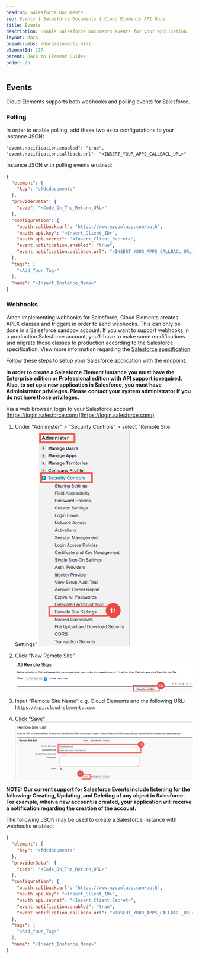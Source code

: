 ```yaml
---
heading: Salesforce Documents
seo: Events | Salesforce Documents | Cloud Elements API Docs
title: Events
description: Enable Salesforce Documents events for your application.
layout: docs
breadcrumbs: /docs/elements.html
elementId: 177
parent: Back to Element Guides
order: 25
---
```


## Events

Cloud Elements supports both webhooks and polling events for Salesforce.

### Polling

In order to enable polling, add these two extra configurations to your instance JSON:

```
"event.notification.enabled": "true",
"event.notification.callback.url": "<INSERT_YOUR_APPS_CALLBACL_URL>"
```

instance JSON with polling events enabled:

```json
{
  "element": {
    "key": "sfdcdocuments"
  },
  "providerData": {
    "code": "<Code_On_The_Return_URL>"
  },
  "configuration": {
    "oauth.callback.url": "https://www.mycoolapp.com/auth",
    "oauth.api.key": "<Insert_Client_ID>",
    "oauth.api.secret": "<Insert_Client_Secret>",
    "event.notification.enabled": "true",
    "event.notification.callback.url": "<INSERT_YOUR_APPS_CALLBACL_URL>"
  },
  "tags": [
    "<Add_Your_Tag>"
  ],
  "name": "<Insert_Instance_Name>"
}
```

### Webhooks

When implementing webhooks for Salesforce, Cloud Elements creates APEX classes and triggers in order to send webhooks.  This can only be done in a Salesforce sandbox account.  If you want to support webhooks in a production Salesforce account, you'll have to make some modifications and migrate those classes to production according to the Salesforce specification. View more information regarding the [Salesforce specification](https://developer.salesforce.com/docs/atlas.en-us.apexcode.meta/apexcode/apex_qs_deploy.htm).

Follow these steps to setup your Salesforce application with the endpoint.

__In order to create a Salesforce Element Instance you must have the Enterprise edition or Professional edition with API support is required. Also, to set up a new application in Salesforce, you must have Administrator privileges. Please contact your system administrator if you do not have those privileges.__

Via a web browser, login to your Salesforce account:
[https://login.salesforce.com/](https://login.salesforce.com/)


1. Under "Administer" > "Security Controls" > select "Remote Site Settings"
![Salesforce Webhook step 1](img/salesforce-webhook-1.png)

2. Click “New Remote Site”
![Salesforce Webhook step 2](img/salesforce-webhook-2.png)

3. Input “Remote Site Name” e.g. Cloud Elements and the following URL: `https://api.cloud-elements.com`

4. Click “Save”
![Salesforce Webhook step 3](img/salesforce-webhook-3.png)

__NOTE: Our current support for Salesforce Events include listening for the following:
Creating, Updating, and Deleting of any object in Salesforce.
For example, when a new account is created, your application will receive a notification regarding the creation of the account.__

The following JSON may be used to create a Salesforce Instance with webhooks enabled:

```json
{
  "element": {
    "key": "sfdcdocuments"
  },
  "providerData": {
    "code": "<Code_On_The_Return_URL>"
  },
  "configuration": {
    "oauth.callback.url": "https://www.mycoolapp.com/auth",
    "oauth.api.key": "<Insert_Client_ID>",
    "oauth.api.secret": "<Insert_Client_Secret>",
    "event.notification.enabled": "true",
    "event.notification.callback.url": "<INSERT_YOUR_APPS_CALLBACL_URL>"
  },
  "tags": [
    "<Add_Your_Tag>"
  ],
  "name": "<Insert_Instance_Name>"
}
```
